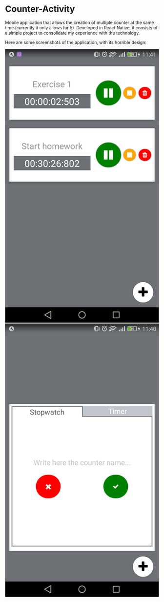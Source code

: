 # Counter-Activity

Mobile application that allows the creation of multiple counter at the same time (currently it only allows for 5). 
Developed in React Native, it consists of a simple project to consolidate my experience with the technology.

Here are some screenshots of the application, with its horrible design: 

<p align="center">
    <img src="https://github.com/BeeMargarida/counter-activity/blob/master/images/counters.png" />
    <img src="https://github.com/BeeMargarida/counter-activity/blob/master/images/add_counter.png" />
</p>
